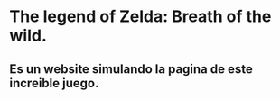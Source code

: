 # The legend of Zelda: Breath of the wild.

## Es un website simulando la pagina de este increible juego.
